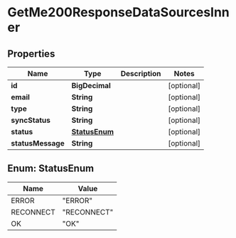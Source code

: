 

# GetMe200ResponseDataSourcesInner


## Properties

| Name | Type | Description | Notes |
|------------ | ------------- | ------------- | -------------|
|**id** | **BigDecimal** |  |  [optional] |
|**email** | **String** |  |  [optional] |
|**type** | **String** |  |  [optional] |
|**syncStatus** | **String** |  |  [optional] |
|**status** | [**StatusEnum**](#StatusEnum) |  |  [optional] |
|**statusMessage** | **String** |  |  [optional] |



## Enum: StatusEnum

| Name | Value |
|---- | -----|
| ERROR | &quot;ERROR&quot; |
| RECONNECT | &quot;RECONNECT&quot; |
| OK | &quot;OK&quot; |



